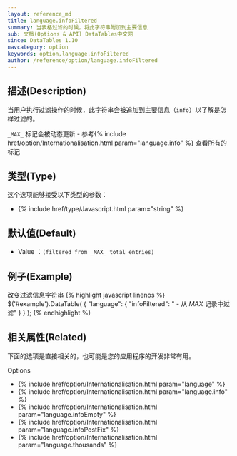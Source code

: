 ```yaml
---
layout: reference_md
title: language.infoFiltered
summary: 当表格过滤的时候，将此字符串附加到主要信息
sub: 文档(Options & API) DataTables中文网
since: DataTables 1.10
navcategory: option
keywords: option,language.infoFiltered
author: /reference/option/language.infoFiltered
---
```


## 描述(Description)

当用户执行过滤操作的时候，此字符串会被追加到主要信息（`info`）以了解是怎样过滤的。

`_MAX_` 标记会被动态更新 - 参考{% include href/option/Internationalisation.html param="language.info" %} 查看所有的标记

## 类型(Type)
这个选项能够接受以下类型的参数：

- {% include href/type/Javascript.html param="string" %}

## 默认值(Default)
- Value ：`(filtered from _MAX_ total entries)`

 
## 例子(Example)

改变过滤信息字符串
{% highlight javascript linenos %}
$('#example').DataTable( {
    "language": {
       "infoFiltered": " - 从 _MAX_ 记录中过滤"
     }
} );
{% endhighlight %}

## 相关属性(Related)
下面的选项是直接相关的，也可能是您的应用程序的开发非常有用。

Options

- {% include href/option/Internationalisation.html param="language" %}
- {% include href/option/Internationalisation.html param="language.info" %}
- {% include href/option/Internationalisation.html param="language.infoEmpty" %}
- {% include href/option/Internationalisation.html param="language.infoPostFix" %}
- {% include href/option/Internationalisation.html param="language.thousands" %}